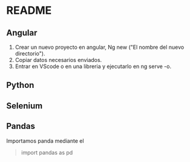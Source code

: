 # README

## Angular

 1. Crear un nuevo proyecto en angular, Ng new ("El nombre del nuevo directorio").
 2. Copiar datos necesarios enviados.
 3. Entrar en VScode o en una libreria y ejecutarlo en ng serve -o.

## Python

## Selenium

## Pandas
Importamos panda mediante el 
>import pandas as pd
